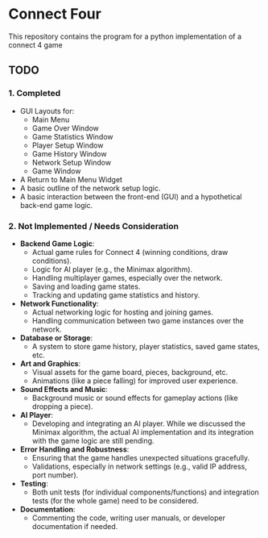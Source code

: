 # Connect Four

This repository contains the program for a python implementation of a connect 4 game

## TODO

### 1. **Completed**

- GUI Layouts for:
  - Main Menu
  - Game Over Window
  - Game Statistics Window
  - Player Setup Window
  - Game History Window
  - Network Setup Window
  - Game Window
- A Return to Main Menu Widget
- A basic outline of the network setup logic.
- A basic interaction between the front-end (GUI) and a hypothetical back-end game logic.

### 2. **Not Implemented / Needs Consideration**

- **Backend Game Logic**:
  - Actual game rules for Connect 4 (winning conditions, draw conditions).
  - Logic for AI player (e.g., the Minimax algorithm).
  - Handling multiplayer games, especially over the network.
  - Saving and loading game states.
  - Tracking and updating game statistics and history.
- **Network Functionality**:
  - Actual networking logic for hosting and joining games.
  - Handling communication between two game instances over the network.
- **Database or Storage**:
  - A system to store game history, player statistics, saved game states, etc.
- **Art and Graphics**:
  - Visual assets for the game board, pieces, background, etc.
  - Animations (like a piece falling) for improved user experience.
- **Sound Effects and Music**:
  - Background music or sound effects for gameplay actions (like dropping a piece).
- **AI Player**:
  - Developing and integrating an AI player. While we discussed the Minimax algorithm, the actual AI implementation and its integration with the game logic are still pending.
- **Error Handling and Robustness**:
  - Ensuring that the game handles unexpected situations gracefully.
  - Validations, especially in network settings (e.g., valid IP address, port number).
- **Testing**:
  - Both unit tests (for individual components/functions) and integration tests (for the whole game) need to be considered.
- **Documentation**:
  - Commenting the code, writing user manuals, or developer documentation if needed.
